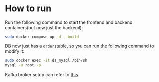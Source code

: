 # How to run

Run the following command to start the frontend and backend containers(but now just the backend):
```bash
sudo docker-compose up -d --build
```

DB now just has a `orders`table, so you can run the following command to modify it:
```bash
sudo docker exec -it ds_mysql /bin/sh
mysql -u root -p
```

Kafka broker setup can refer to [this](https://github.com/Lu-weiting/Kafka-Lab/blob/main/docker-compose.yml).
